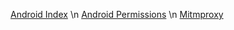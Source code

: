 [Android Index](https://github.com/pkvarnwal/AndroidSupport/blob/master/AndroidIndex) \n
[Android Permissions](https://github.com/pkvarnwal/AndroidSupport/blob/master/Permissions) \n
[Mitmproxy](https://github.com/pkvarnwal/AndroidSupport/blob/master/Mitmproxy) 



